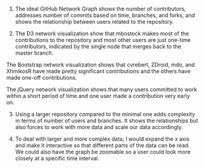 1) The ideal GitHub Network Graph shows the number of contributors, addresses number of commits based on time, branches, and forks, and shows the relationship between users related to the repository. 

2) The D3 network visualization show that mbostock makes most of the contributions to the repository and most other users are just one-time contributors, indicated by the single node that merges back to the master branch. 

The Bootstrap network visualization shows that cvrebert, ZDroid, mdo, and XhmikosR have made pretty significant contributions and the others have made one-off contributions. 

The jQuery network visualization shows that many users committed to work within a short period of time and one user made a contribution very early on.

3) Using a larger repository compared to the minimal one adds complexity in terms of number of users and branches. It shows the relationships but also forces to work with more data and scale our data accordingly. 

4) To deal with larger and more complex data, I would expand the x axis and make it interactive so that different parts of the data can be read. We could also have the graph be zoomable so a user could look more closely at a specific time interval. 
